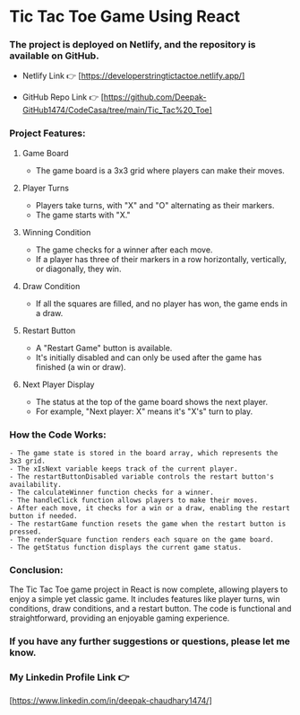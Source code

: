 # Tic Tac Toe Game Using React

### The project is deployed on Netlify, and the repository is available on GitHub.

- Netlify Link 👉
[https://developerstringtictactoe.netlify.app/]

- GitHub Repo Link 👉
[https://github.com/Deepak-GitHub1474/CodeCasa/tree/main/Tic_Tac%20_Toe]

### Project Features:

1. Game Board
    - The game board is a 3x3 grid where players can make their moves.

2. Player Turns
    - Players take turns, with "X" and "O" alternating as their markers.
    - The game starts with "X."

3. Winning Condition
    - The game checks for a winner after each move.
    - If a player has three of their markers in a row horizontally, vertically, or diagonally, they win.

4. Draw Condition
    - If all the squares are filled, and no player has won, the game ends in a draw.

5. Restart Button
    - A "Restart Game" button is available.
    - It's initially disabled and can only be used after the game has finished (a win or draw).

6. Next Player Display
    - The status at the top of the game board shows the next player.
    - For example, "Next player: X" means it's "X's" turn to play.

### How the Code Works:
    - The game state is stored in the board array, which represents the 3x3 grid.
    - The xIsNext variable keeps track of the current player.
    - The restartButtonDisabled variable controls the restart button's availability.
    - The calculateWinner function checks for a winner.
    - The handleClick function allows players to make their moves.
    - After each move, it checks for a win or a draw, enabling the restart button if needed.
    - The restartGame function resets the game when the restart button is pressed.
    - The renderSquare function renders each square on the game board.
    - The getStatus function displays the current game status.

### Conclusion:
The Tic Tac Toe game project in React is now complete, allowing players to enjoy a simple yet classic game.
It includes features like player turns, win conditions, draw conditions, and a restart button. The code is 
functional and straightforward, providing an enjoyable gaming experience.

### If you have any further suggestions or questions, please let me know.

### My Linkedin Profile Link 👉
[https://www.linkedin.com/in/deepak-chaudhary1474/]